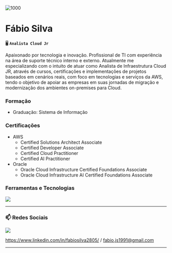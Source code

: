![1000](https://github.com/user-attachments/assets/2f2cb7a0-97f0-44ab-a31c-cbadd328848f)

# Fábio Silva

🖥️ **`Analista Cloud Jr`**

Apaixonado por tecnologia e inovação.
Profissional de TI com experiência na área de suporte técnico interno e externo.
Atualmente me especializando com o intuito de atuar como Analista de Infraestrutura Cloud JR, através de cursos, certificações e implementações de projetos baseados em cenários reais, com foco em tecnologias e serviços da AWS, tendo o objetivo de apoiar as empresas em suas jornadas de migração e modernização dos ambientes on-premises para Cloud.

### Formação
- Graduação: Sistema de Informação

### Certificações
- AWS
   - Certified Solutions Architect Associate 
   - Certified Developer Associate
   - Certified Cloud Practitioner
   - Certified AI Practitioner
- Oracle
   - Oracle Cloud Infrastructure Certified Foundations Associate
   - Oracle Cloud Infrastructure AI Certified Foundations Associate       
      

### Ferramentas e Tecnologias

<p align="left">
  <a href="https://skillicons.dev">
    <img src="https://skillicons.dev/icons?i=aws,linux,windows,git,github,md," />
  </a>
</p>

---

### 📫 Redes Sociais

<p align="left">
  <a href="https://skillicons.dev">
    <img src="https://skillicons.dev/icons?i=linkedin,gmail" />
  </a>
</p>

https://www.linkedin.com/in/fabiosilva2805/ / fabio.js1991@gmail.com

---

